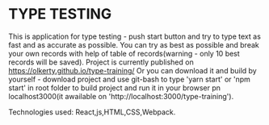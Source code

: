 # TYPE TESTING

This is application for type testing - push start button and try to type text as fast and as accurate as possible. You can
try as best as possible and break your own records with help of table of records(warning - only 10 best records will be saved).
Project is currently published on https://olkerty.github.io/type-training/
Or you can download it and build by yourself - download project and use git-bash to type 'yarn start' or 'npm start' in root folder
 to build project and run it in your browser pn localhost3000(it awailable on 'http://localhost:3000/type-training').

Technologies used: React,js,HTML,CSS,Webpack.


